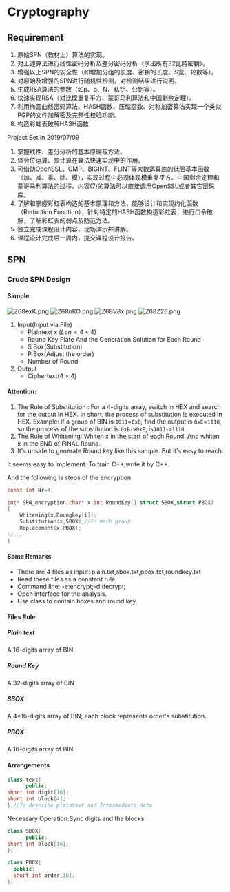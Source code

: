 # Cryptography

## Requirement

1. 原始SPN（教材上）算法的实现。
2. 对上述算法进行线性密码分析及差分密码分析（求出所有32比特密钥）。
3. 增强以上SPN的安全性（如增加分组的长度、密钥的长度、S盒、轮数等）。
4. 对原始及增强的SPN进行随机性检测，对检测结果进行说明。
5. 生成RSA算法的参数（如p、q、N、私钥、公钥等）。
6. 快速实现RSA（对比模重复平方、蒙哥马利算法和中国剩余定理）。
7. 利用椭圆曲线密码算法、HASH函数、压缩函数、对称加密算法实现一个类似PGP的文件加解密及完整性校验功能。
8. 构造彩虹表破解HASH函数

Project Set in 2019/07/09

1. 掌握线性、差分分析的基本原理与方法。
2. 体会位运算、预计算在算法快速实现中的作用。
3. 可借助OpenSSL、GMP、BIGINT、FLINT等大数运算库的低层基本函数（加、减、乘、除、模），实现过程中必须体现模重复平方、中国剩余定理和蒙哥马利算法的过程。内容(7)的算法可以直接调用OpenSSL或者其它密码库。
4. 了解和掌握彩虹表构造的基本原理和方法，能够设计和实现约化函数（Reduction  Function），针对特定的HASH函数构造彩虹表，进行口令破解，了解彩虹表的弱点及防范方法。
5. 独立完成课程设计内容，现场演示并讲解。
6. 课程设计完成后一周内，提交课程设计报告。

## SPN

### Crude SPN Design

#### Sample

![Z68exK.png](https://s2.ax1x.com/2019/07/09/Z68exK.png)
![Z68nKO.png](https://s2.ax1x.com/2019/07/09/Z68nKO.png)
![Z68V8x.png](https://s2.ax1x.com/2019/07/09/Z68V8x.png)
![Z68Z26.png](https://s2.ax1x.com/2019/07/09/Z68Z26.png)

1. Input(Input via File)
    - Plaintext  $x$ $(Len=4\times 4)$
    - Round Key Plate And the Generation Solution for Each Round 
    - S Box(Substitution)
    - P Box(Adjust the order)
    - Number of Round
2. Output
    - Ciphertext($4\times 4$)

#### Attention:

1. The Rule of Substitution : For a 4-digits array, switch in HEX and search for the output in HEX. In short, the process of substitution is executed in HEX. Example: if a group of BIN is `1011`=`0xB`, find the output is `0xE`=`1110`, so the process of the substitution is `0xB->0xE`, is`1011->1110`.
2. The Rule of  Whitening: Whiten x in the start of each Round. And whiten x in the END of FINAL Round.
3. It's unsafe to generate Round key like this sample. But it's easy to reach.

It seems easy to implement. To train C++,write it by C++.

And the following is steps of the encryption.

```c
const int Nr=4;

int* SPN_encryption(char* x,int RoundKey[],struct SBOX,struct PBOX)
{
	Whitening(x,Roungkey[i]);
	Substitution(x,SBOX);//In each group
	Replacement(x,PBOX);
//...	
}

```

#### Some Remarks

- There are 4 files as input: plain.txt,sbox.txt,pbox.txt,roundkey.txt
- Read these files as a constant rule
- Command line:   -e:encrypt;-d:decrypt;<!--If it's necessary?-->
- Open interface for the analysis.
- Use class to contain boxes and round key.<!--If it's necessary?-->

#### Files Rule

##### Plain text

A 16-digits array of BIN

##### Round Key

A 32-digits srray of BIN

##### SBOX

A 4*16-digits array of BIN; each block represents  order's substitution.

##### PBOX

A 16-digits array of BIN

#### Arrangements

```c++
class text{
      public:
short int digit[16];
short int block[4];
};//To describe plaintext and Intermediate data
```

Necessary Operation:Sync digits and the blocks.

```c++
class SBOX{
      public:
short int block[16];
};
```

```c++
class PBOX{
  public:
  short int order[16];
};
```



